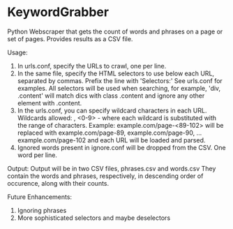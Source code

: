 KeywordGrabber
==============

Python Webscraper that gets the count of words and phrases on a page or set of pages. Provides results as a CSV file.

Usage:
1. In urls.conf, specify the URLs to crawl, one per line.
2. In the same file, specify the HTML selectors to use below each URL, separated by commas. Prefix the line with 'Selectors:' See urls.conf for examples. All selectors will be used when searching, for example, 'div, .content' will match dics with class .content and ignore any other element with .content.
2. In the urls.conf, you can specify wildcard characters in each URL. Wildcards allowed: <a-z>, <0-9> - where each wildcard is substituted with the range of characters. Example: example.com/page-<89-102> will be replaced with example.com/page-89, example.com/page-90, ... example.com/page-102 and each URL will be loaded and parsed.
3. Ignored words present in ignore.conf will be dropped from the CSV. One word per line.

Output:
Output will be in two CSV files, phrases.csv and words.csv
They contain the words and phrases, respectively, in descending order of occurence, along with their counts.

Future Enhancements:
1. Ignoring phrases
2. More sophisticated selectors and maybe deselectors